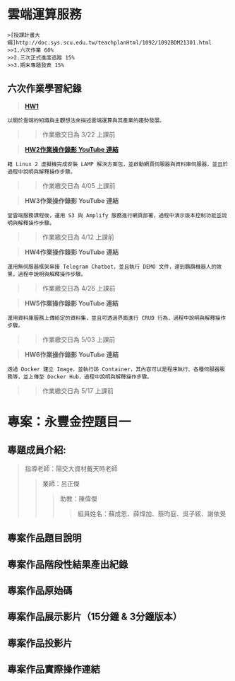 # 雲端運算服務

    >[授課計畫大綱]http://doc.sys.scu.edu.tw/teachplanHtml/1092/1092BDM21301.html
    >>1.六次作業 60%
    >>2.三次正式進度追蹤 15%
    >>3.期末專題發表 15%

## 六次作業學習紀錄

>[**HW1**](https://github.com/Imin-Hsieh/FinTech/blob/main/HW1.md)

    以關於雲端的知識與主觀想法來描述雲端運算與其產業的趨勢發展。
>>作業繳交日為 3/22 上課前
    
>[**HW2作業操作錄影 YouTube 連結**](https://youtu.be/Spo5mPrvohw)

    藉 Linux 2 虛擬機完成安裝 LAMP 解決方案包，並啟動網頁伺服器與資料庫伺服器，並且於過程中說明與解釋操作步驟。
    
>>作業繳交日為 4/05 上課前    
    
>**HW3作業操作錄影 YouTube 連結**

    堂雲端服務課程後，運用 S3 與 Amplify 服務進行網頁部署，過程中演示版本控制功能並說明與解釋操作步驟。

>>作業繳交日為 4/12 上課前

>**HW4作業操作錄影 YouTube 連結**

    運用無伺服器框架串接 Telegram Chatbot，並且執行 DEMO 文件，達到鸚鵡機器人的效果，過程中說明與解釋操作步驟。

>>作業繳交日為 4/26 上課前

>**HW5作業操作錄影 YouTube 連結**

    運用資料庫服務上傳給定的資料集，並且可透過界面進行 CRUD 行為，過程中說明與解釋操作步驟。

>>作業繳交日為 5/03 上課前

>**HW6作業操作錄影 YouTube 連結**

    透過 Docker 建立 Image，並執行該 Container，其內容可以是程序執行、各種伺服器服務等，並上傳至 Docker Hub，過程中說明與解釋操作步驟。

>>作業繳交日為 5/17 上課前

# 專案：永豐金控題目一

## 專題成員介紹:

>指導老師：陽交大資材戴天時老師
>>業師：呂正傑
>>>助教：陳偉傑
>>>>組員姓名：蘇成恩、薛煒加、蔡昀庭、吳子絃、謝依旻

## 專案作品題目說明

## 專案作品階段性結果產出紀錄

## 專案作品原始碼

## 專案作品展示影片（15分鐘 & 3分鐘版本）

## 專案作品投影片

## 專案作品實際操作連結
